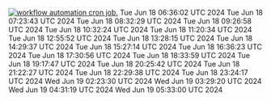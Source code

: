 [![workflow automation cron job.](https://github.com/gainfisheries/refactored-barnacle/actions/workflows/automate.yml/badge.svg)](https://github.com/gainfisheries/refactored-barnacle/actions/workflows/automate.yml)
Tue Jun 18 06:36:02 UTC 2024
Tue Jun 18 07:23:43 UTC 2024
Tue Jun 18 08:32:29 UTC 2024
Tue Jun 18 09:26:58 UTC 2024
Tue Jun 18 10:32:24 UTC 2024
Tue Jun 18 11:20:34 UTC 2024
Tue Jun 18 12:55:52 UTC 2024
Tue Jun 18 13:28:15 UTC 2024
Tue Jun 18 14:29:37 UTC 2024
Tue Jun 18 15:27:14 UTC 2024
Tue Jun 18 16:36:23 UTC 2024
Tue Jun 18 17:30:56 UTC 2024
Tue Jun 18 18:33:59 UTC 2024
Tue Jun 18 19:17:47 UTC 2024
Tue Jun 18 20:25:42 UTC 2024
Tue Jun 18 21:22:27 UTC 2024
Tue Jun 18 22:29:38 UTC 2024
Tue Jun 18 23:24:17 UTC 2024
Wed Jun 19 02:23:30 UTC 2024
Wed Jun 19 03:29:20 UTC 2024
Wed Jun 19 04:31:19 UTC 2024
Wed Jun 19 05:33:00 UTC 2024

